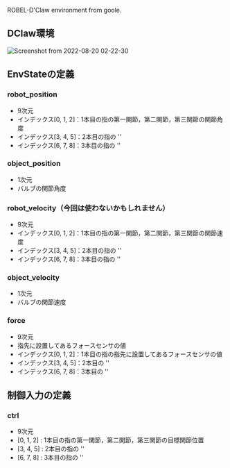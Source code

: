 ROBEL-D'Claw environment from goole.

## DClaw環境
![Screenshot from 2022-08-20 02-22-30](https://user-images.githubusercontent.com/49630508/185674226-85950dba-7e45-49fa-9070-62758f353227.png)


## EnvStateの定義

### robot_position
- 9次元
- インデックス[0, 1, 2]：1本目の指の第一関節，第二関節，第三関節の関節角度
- インデックス[3, 4, 5]：2本目の指の ''
- インデックス[6, 7, 8]：3本目の指の ''

### object_position
- 1次元
- バルブの関節角度

### robot_velocity（今回は使わないかもしれません）
- 9次元
- インデックス[0, 1, 2]：1本目の指の第一関節，第二関節，第三関節の関節速度
- インデックス[3, 4, 5]：2本目の指の ''
- インデックス[6, 7, 8]：3本目の指の ''


### object_velocity
- 1次元
- バルブの関節速度


### force
- 9次元
- 指先に設置してあるフォースセンサの値
- インデックス[0, 1, 2]：1本目の指の指先に設置してあるフォースセンサの値
- インデックス[3, 4, 5]：2本目の ''
- インデックス[6, 7, 8]：3本目の ''


## 制御入力の定義
### ctrl
- 9次元
- [0, 1, 2] : 1本目の指の第一関節，第二関節，第三関節の目標関節位置
- [3, 4, 5] : 2本目の指の ''
- [6, 7, 8] : 3本目の指の ''
